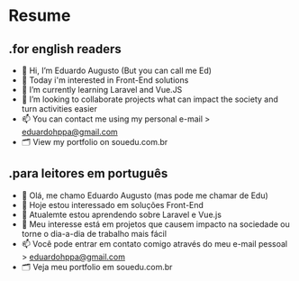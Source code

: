 <!-- EN -->

<h1>Resume</h1>

<h2>.for english readers</h2>

- 👋 Hi, I’m Eduardo Augusto (But you can call me Ed)
- 👀 Today i'm interested in Front-End solutions
- 🌱 I’m currently learning Laravel and Vue.JS
- 💞️ I’m looking to collaborate projects what can impact the society and turn activities easier
- 📫 You can contact me using my personal e-mail > eduardohppa@gmail.com
- 🗂 View my portfolio on souedu.com.br

<!-- PT / BR -->

<h2>.para leitores em português</h2>

- 👋 Olá, me chamo Eduardo Augusto (mas pode me chamar de Edu)
- 👀 Hoje estou interessado em soluções Front-End
- 🌱 Atualemte estou aprendendo sobre Laravel e Vue.js
- 💞️ Meu interesse está em projetos que causem impacto na sociedade ou torne o dia-a-dia de trabalho mais fácil
- 📫 Você pode entrar em contato comigo através do meu e-mail pessoal > eduardohppa@gmail.com
- 🗂 Veja meu portfolio em souedu.com.br
